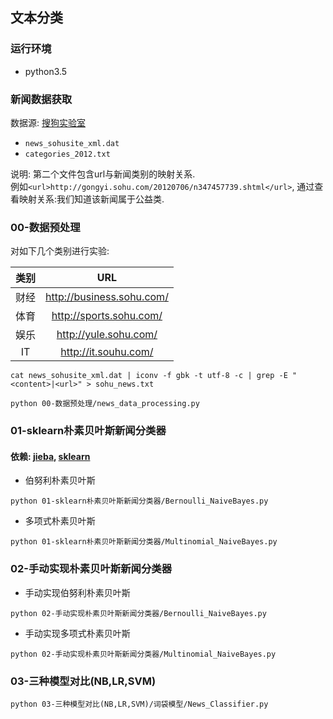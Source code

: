 ## 文本分类
### 运行环境
- python3.5

### 新闻数据获取
数据源: [搜狗实验室](http://www.sogou.com/labs/resource/cs.php)

- `news_sohusite_xml.dat`
- `categories_2012.txt`

说明: 第二个文件包含url与新闻类别的映射关系.  
例如`<url>http://gongyi.sohu.com/20120706/n347457739.shtml</url>`, 通过查看映射关系:我们知道该新闻属于公益类.

### 00-数据预处理
对如下几个类别进行实验:

|  类别  |            URL            |
| :--: | :-----------------------: |
|  财经  | http://business.sohu.com/ |
|  体育  |  http://sports.sohu.com/  |
|  娱乐  |   http://yule.sohu.com/   |
|   IT   | http://it.souhu.com/   |

```
cat news_sohusite_xml.dat | iconv -f gbk -t utf-8 -c | grep -E "<content>|<url>" > sohu_news.txt
```    

```
python 00-数据预处理/news_data_processing.py
```
### 01-sklearn朴素贝叶斯新闻分类器
#### 依赖: [jieba](https://github.com/fxsjy/jieba), [sklearn](http://scikit-learn.org/)

- 伯努利朴素贝叶斯
```
python 01-sklearn朴素贝叶斯新闻分类器/Bernoulli_NaiveBayes.py
```
- 多项式朴素贝叶斯
```
python 01-sklearn朴素贝叶斯新闻分类器/Multinomial_NaiveBayes.py
```
### 02-手动实现朴素贝叶斯新闻分类器
- 手动实现伯努利朴素贝叶斯
```
python 02-手动实现朴素贝叶斯新闻分类器/Bernoulli_NaiveBayes.py
```
- 手动实现多项式朴素贝叶斯
```
python 02-手动实现朴素贝叶斯新闻分类器/Multinomial_NaiveBayes.py
```
### 03-三种模型对比(NB,LR,SVM)
```
python 03-三种模型对比(NB,LR,SVM)/词袋模型/News_Classifier.py
```